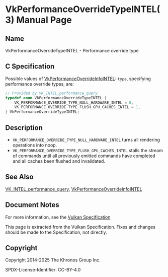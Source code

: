 # VkPerformanceOverrideTypeINTEL(3) Manual Page

## Name

VkPerformanceOverrideTypeINTEL - Performance override type



## [](#_c_specification)C Specification

Possible values of [VkPerformanceOverrideInfoINTEL](https://registry.khronos.org/vulkan/specs/latest/man/html/VkPerformanceOverrideInfoINTEL.html)::`type`, specifying performance override types, are:

```c++
// Provided by VK_INTEL_performance_query
typedef enum VkPerformanceOverrideTypeINTEL {
    VK_PERFORMANCE_OVERRIDE_TYPE_NULL_HARDWARE_INTEL = 0,
    VK_PERFORMANCE_OVERRIDE_TYPE_FLUSH_GPU_CACHES_INTEL = 1,
} VkPerformanceOverrideTypeINTEL;
```

## [](#_description)Description

- `VK_PERFORMANCE_OVERRIDE_TYPE_NULL_HARDWARE_INTEL` turns all rendering operations into noop.
- `VK_PERFORMANCE_OVERRIDE_TYPE_FLUSH_GPU_CACHES_INTEL` stalls the stream of commands until all previously emitted commands have completed and all caches been flushed and invalidated.

## [](#_see_also)See Also

[VK\_INTEL\_performance\_query](https://registry.khronos.org/vulkan/specs/latest/man/html/VK_INTEL_performance_query.html), [VkPerformanceOverrideInfoINTEL](https://registry.khronos.org/vulkan/specs/latest/man/html/VkPerformanceOverrideInfoINTEL.html)

## [](#_document_notes)Document Notes

For more information, see the [Vulkan Specification](https://registry.khronos.org/vulkan/specs/latest/html/vkspec.html#VkPerformanceOverrideTypeINTEL)

This page is extracted from the Vulkan Specification. Fixes and changes should be made to the Specification, not directly.

## [](#_copyright)Copyright

Copyright 2014-2025 The Khronos Group Inc.

SPDX-License-Identifier: CC-BY-4.0